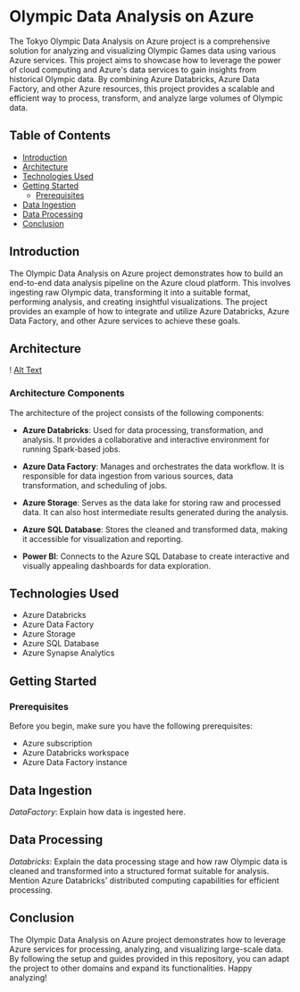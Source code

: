 # Olympic Data Analysis on Azure

The Tokyo Olympic Data Analysis on Azure project is a comprehensive solution for analyzing and visualizing Olympic Games data using various Azure services. This project aims to showcase how to leverage the power of cloud computing and Azure's data services to gain insights from historical Olympic data. By combining Azure Databricks, Azure Data Factory, and other Azure resources, this project provides a scalable and efficient way to process, transform, and analyze large volumes of Olympic data.

## Table of Contents

- [Introduction](#introduction)
- [Architecture](#architecture)
- [Technologies Used](#technologies-used)
- [Getting Started](#getting-started)
  - [Prerequisites](#prerequisites)
- [Data Ingestion](#data-ingestion)
- [Data Processing](#data-processing)
- [Conclusion](#conclusion)

## Introduction

The Olympic Data Analysis on Azure project demonstrates how to build an end-to-end data analysis pipeline on the Azure cloud platform. This involves ingesting raw Olympic data, transforming it into a suitable format, performing analysis, and creating insightful visualizations. The project provides an example of how to integrate and utilize Azure Databricks, Azure Data Factory, and other Azure services to achieve these goals.

## Architecture
! [Alt Text](https://imgur.com/Xfnn17S)
### Architecture Components

The architecture of the project consists of the following components:

- **Azure Databricks**: Used for data processing, transformation, and analysis. It provides a collaborative and interactive environment for running Spark-based jobs.

- **Azure Data Factory**: Manages and orchestrates the data workflow. It is responsible for data ingestion from various sources, data transformation, and scheduling of jobs.

- **Azure Storage**: Serves as the data lake for storing raw and processed data. It can also host intermediate results generated during the analysis.

- **Azure SQL Database**: Stores the cleaned and transformed data, making it accessible for visualization and reporting.

- **Power BI**: Connects to the Azure SQL Database to create interactive and visually appealing dashboards for data exploration.

## Technologies Used

- Azure Databricks
- Azure Data Factory
- Azure Storage
- Azure SQL Database
- Azure Synapse Analytics

## Getting Started

### Prerequisites

Before you begin, make sure you have the following prerequisites:

- Azure subscription
- Azure Databricks workspace
- Azure Data Factory instance

## Data Ingestion

*DataFactory*: Explain how data is ingested here.

## Data Processing

*Databricks*: Explain the data processing stage and how raw Olympic data is cleaned and transformed into a structured format suitable for analysis. Mention Azure Databricks' distributed computing capabilities for efficient processing.

## Conclusion

The Olympic Data Analysis on Azure project demonstrates how to leverage Azure services for processing, analyzing, and visualizing large-scale data. By following the setup and guides provided in this repository, you can adapt the project to other domains and expand its functionalities. Happy analyzing!
